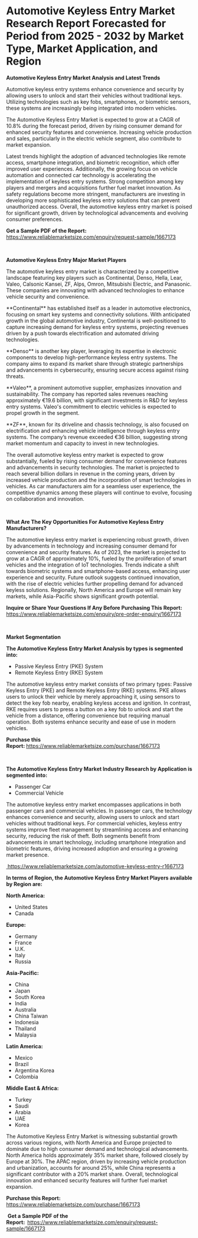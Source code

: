 <p><h1>Automotive Keyless Entry Market Research Report Forecasted for Period from 2025 -  2032 by Market Type, Market Application, and Region</h1></p><p><strong>Automotive Keyless Entry Market Analysis and Latest Trends</strong></p>
<p><p>Automotive keyless entry systems enhance convenience and security by allowing users to unlock and start their vehicles without traditional keys. Utilizing technologies such as key fobs, smartphones, or biometric sensors, these systems are increasingly being integrated into modern vehicles. </p><p>The Automotive Keyless Entry Market is expected to grow at a CAGR of 10.8% during the forecast period, driven by rising consumer demand for enhanced security features and convenience. Increasing vehicle production and sales, particularly in the electric vehicle segment, also contribute to market expansion. </p><p>Latest trends highlight the adoption of advanced technologies like remote access, smartphone integration, and biometric recognition, which offer improved user experiences. Additionally, the growing focus on vehicle automation and connected car technology is accelerating the implementation of keyless entry systems. Strong competition among key players and mergers and acquisitions further fuel market innovation. As safety regulations become more stringent, manufacturers are investing in developing more sophisticated keyless entry solutions that can prevent unauthorized access. Overall, the automotive keyless entry market is poised for significant growth, driven by technological advancements and evolving consumer preferences.</p></p>
<p><strong>Get a Sample PDF of the Report:&nbsp;</strong> <a href="https://www.reliablemarketsize.com/enquiry/request-sample/1667173?utm_campaign=3584&utm_medium=2&utm_source=Github&utm_content=ia&utm_term=17042025&utm_id=automotive-keyless-entry">https://www.reliablemarketsize.com/enquiry/request-sample/1667173</a></p>
<p>&nbsp;</p>
<p><strong>Automotive Keyless Entry Major Market Players</strong></p>
<p><p>The automotive keyless entry market is characterized by a competitive landscape featuring key players such as Continental, Denso, Hella, Lear, Valeo, Calsonic Kansei, ZF, Alps, Omron, Mitsubishi Electric, and Panasonic. These companies are innovating with advanced technologies to enhance vehicle security and convenience.</p><p>**Continental** has established itself as a leader in automotive electronics, focusing on smart key systems and connectivity solutions. With anticipated growth in the global automotive industry, Continental is well-positioned to capture increasing demand for keyless entry systems, projecting revenues driven by a push towards electrification and automated driving technologies.</p><p>**Denso** is another key player, leveraging its expertise in electronic components to develop high-performance keyless entry systems. The company aims to expand its market share through strategic partnerships and advancements in cybersecurity, ensuring secure access against rising threats.</p><p>**Valeo**, a prominent automotive supplier, emphasizes innovation and sustainability. The company has reported sales revenues reaching approximately €19.6 billion, with significant investments in R&D for keyless entry systems. Valeo's commitment to electric vehicles is expected to propel growth in the segment.</p><p>**ZF**, known for its driveline and chassis technology, is also focused on electrification and enhancing vehicle intelligence through keyless entry systems. The company’s revenue exceeded €36 billion, suggesting strong market momentum and capacity to invest in new technologies.</p><p>The overall automotive keyless entry market is expected to grow substantially, fueled by rising consumer demand for convenience features and advancements in security technologies. The market is projected to reach several billion dollars in revenue in the coming years, driven by increased vehicle production and the incorporation of smart technologies in vehicles. As car manufacturers aim for a seamless user experience, the competitive dynamics among these players will continue to evolve, focusing on collaboration and innovation.</p></p>
<p>&nbsp;</p>
<p><strong>What Are The Key Opportunities For Automotive Keyless Entry Manufacturers?</strong></p>
<p><p>The automotive keyless entry market is experiencing robust growth, driven by advancements in technology and increasing consumer demand for convenience and security features. As of 2023, the market is projected to grow at a CAGR of approximately 10%, fueled by the proliferation of smart vehicles and the integration of IoT technologies. Trends indicate a shift towards biometric systems and smartphone-based access, enhancing user experience and security. Future outlook suggests continued innovation, with the rise of electric vehicles further propelling demand for advanced keyless solutions. Regionally, North America and Europe will remain key markets, while Asia-Pacific shows significant growth potential.</p></p>
<p><strong>Inquire or Share Your Questions If Any Before Purchasing This Report:</strong> <a href="https://www.reliablemarketsize.com/enquiry/pre-order-enquiry/1667173?utm_campaign=3584&utm_medium=2&utm_source=Github&utm_content=ia&utm_term=17042025&utm_id=automotive-keyless-entry">https://www.reliablemarketsize.com/enquiry/pre-order-enquiry/1667173</a></p>
<p>&nbsp;</p>
<p><strong>Market Segmentation</strong></p>
<p><strong>The Automotive Keyless Entry Market Analysis by types is segmented into:</strong></p>
<p><ul><li>Passive Keyless Entry (PKE) System</li><li>Remote Keyless Entry (RKE) System</li></ul></p>
<p><p>The automotive keyless entry market consists of two primary types: Passive Keyless Entry (PKE) and Remote Keyless Entry (RKE) systems. PKE allows users to unlock their vehicle by merely approaching it, using sensors to detect the key fob nearby, enabling keyless access and ignition. In contrast, RKE requires users to press a button on a key fob to unlock and start the vehicle from a distance, offering convenience but requiring manual operation. Both systems enhance security and ease of use in modern vehicles.</p></p>
<p><strong>Purchase this Report:&nbsp;</strong><a href="https://www.reliablemarketsize.com/purchase/1667173?utm_campaign=3584&utm_medium=2&utm_source=Github&utm_content=ia&utm_term=17042025&utm_id=automotive-keyless-entry">https://www.reliablemarketsize.com/purchase/1667173</a></p>
<p>&nbsp;</p>
<p><strong>The Automotive Keyless Entry Market Industry Research by Application is segmented into:</strong></p>
<p><ul><li>Passenger Car</li><li>Commercial Vehicle</li></ul></p>
<p><p>The automotive keyless entry market encompasses applications in both passenger cars and commercial vehicles. In passenger cars, the technology enhances convenience and security, allowing users to unlock and start vehicles without traditional keys. For commercial vehicles, keyless entry systems improve fleet management by streamlining access and enhancing security, reducing the risk of theft. Both segments benefit from advancements in smart technology, including smartphone integration and biometric features, driving increased adoption and ensuring a growing market presence.</p></p>
<p><a href="https://www.reliablemarketsize.com/automotive-keyless-entry-r1667173?utm_campaign=3584&utm_medium=2&utm_source=Github&utm_content=ia&utm_term=17042025&utm_id=automotive-keyless-entry">&nbsp;https://www.reliablemarketsize.com/automotive-keyless-entry-r1667173</a></p>
<p><strong>In terms of Region, the Automotive Keyless Entry Market Players available by Region are:</strong></p>
<p>
    <p> <strong> North America: </strong>
        <ul>
            <li>United States</li>
            <li>Canada</li>
        </ul>
        </p> 
    <p> <strong> Europe: </strong>
        <ul>
            <li>Germany</li>
            <li>France</li>
            <li>U.K.</li>
            <li>Italy</li>
            <li>Russia</li>
        </ul>
        </p> 
    <p> <strong> Asia-Pacific: </strong>
        <ul>
            <li>China</li>
            <li>Japan</li>
            <li>South Korea</li>
            <li>India</li>
            <li>Australia</li>
            <li>China Taiwan</li>
            <li>Indonesia</li>
            <li>Thailand</li>
            <li>Malaysia</li>
        </ul>
        </p> 
    <p> <strong> Latin America: </strong>
        <ul>
            <li>Mexico</li>
            <li>Brazil</li>
            <li>Argentina Korea</li>
            <li>Colombia</li>
        </ul>
        </p> 
    <p> <strong> Middle East & Africa: </strong>
        <ul>
            <li>Turkey</li>
            <li>Saudi</li>
            <li>Arabia</li>
            <li>UAE</li>
            <li>Korea</li>
        </ul>
    </p>
    </p>
<p><p>The Automotive Keyless Entry Market is witnessing substantial growth across various regions, with North America and Europe projected to dominate due to high consumer demand and technological advancements. North America holds approximately 35% market share, followed closely by Europe at 30%. The APAC region, driven by increasing vehicle production and urbanization, accounts for around 25%, while China represents a significant contributor with a 20% market share. Overall, technological innovation and enhanced security features will further fuel market expansion.</p></p>
<p><strong>Purchase this Report: </strong><a href="https://www.reliablemarketsize.com/purchase/1667173?utm_campaign=3584&utm_medium=2&utm_source=Github&utm_content=ia&utm_term=17042025&utm_id=automotive-keyless-entry">https://www.reliablemarketsize.com/purchase/1667173</a></p>
<p>&nbsp;<strong>Get a Sample PDF of the Report:&nbsp;&nbsp;</strong><a href="https://www.reliablemarketsize.com/enquiry/request-sample/1667173?utm_campaign=3584&utm_medium=2&utm_source=Github&utm_content=ia&utm_term=17042025&utm_id=automotive-keyless-entry">https://www.reliablemarketsize.com/enquiry/request-sample/1667173</a></p>
<p><strong></strong></p>
<p><p></p><p></p><p></p></p>